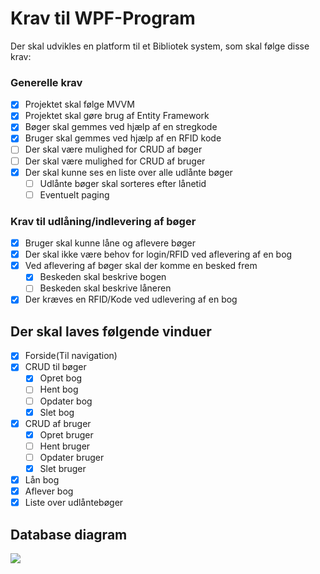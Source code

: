# Krav til WPF-Program
Der skal udvikles en platform til et Bibliotek system, som skal følge disse krav:
### Generelle krav
 - [x] Projektet skal følge MVVM
 - [x] Projektet skal gøre brug af Entity Framework
 - [x] Bøger skal gemmes ved hjælp af en stregkode
 - [x] Bruger skal gemmes ved hjælp af en RFID kode
 - [ ] Der skal være mulighed for CRUD af bøger
 - [ ] Der skal være mulighed for CRUD af bruger
 - [x] Der skal kunne ses en liste over alle udlånte bøger
	- [ ] Udlånte bøger skal sorteres efter lånetid
	- [ ] Eventuelt paging

### Krav til udlåning/indlevering af bøger

- [x] Bruger skal kunne låne og aflevere bøger
- [x] Der skal ikke være behov for login/RFID ved aflevering af en bog
- [x] Ved aflevering af bøger skal der komme en besked frem
	- [x] Beskeden skal beskrive bogen
	- [ ] Beskeden skal beskrive låneren
- [x] Der kræves en RFID/Kode ved udlevering af en bog

## Der skal laves følgende vinduer
 - [x] Forside(Til navigation)
 - [x] CRUD til bøger
	 - [x] Opret bog
	 - [ ] Hent bog
	 - [ ] Opdater bog
	 - [x] Slet bog
 - [x] CRUD af bruger
	 - [x] Opret bruger
	 - [ ] Hent bruger
	 - [ ] Opdater bruger
	 - [x] Slet bruger
 - [x] Lån bog
 - [x] Aflever bog
 - [x] Liste over udlåntebøger

## Database diagram

<img src="https://i.imgur.com/VUmtGfi.png">


